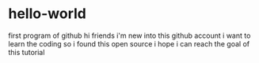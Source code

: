 # hello-world
first program of github
hi friends
i'm new into this github account
i want to learn the coding so i found this open source
i hope i can reach the goal of this tutorial
